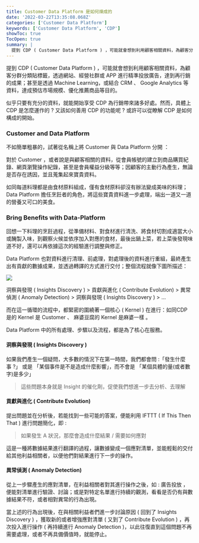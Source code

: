 ```yaml
---
title: Customer Data Platform 是如何煉成的
date: '2022-03-22T13:35:08.068Z'
categories: ['Customer Data Platform']
keywords: ['Customer Data Platform', 'CDP']
showToc: true
TocOpen: true
summary: |
  提到 CDP ( Customer Data Platform ) ，可能就會想到利用顧客相關資料，為顧客分群分類貼標籤，透過網站、經營社群或 APP 進行精準投放廣告，達到再行銷的成果；甚至是透過 Machine Learning，或結合 CRM 、 Google Analytics 等資料，達成預估市場規模、優化推薦商品等目的。
---
```


提到 CDP ( Customer Data Platform ) ，可能就會想到利用顧客相關資料，為顧客分群分類貼標籤，透過網站、經營社群或 APP 進行精準投放廣告，達到再行銷的成果；甚至是透過 Machine Learning，或結合 CRM 、 Google Analytics 等資料，達成預估市場規模、優化推薦商品等目的。

似乎只要有充分的資料，就能開始享受 CDP 為行銷帶來諸多好處。然而，具體上 CDP 是怎麼運作的 ? 又該如何善用 CDP 的功能呢 ? 或許可以從瞭解 CDP 是如何構成的開始。

### Customer and Data Platform

不如簡單粗暴的，試著從名稱上將 Customer 與 Data Platform 分開 ：

對於 Customer ，或者說是與顧客相關的資料，從會員帳號的建立到商品購買紀錄、網頁瀏覽操作紀錄，甚至是會員權益分級等等；因顧客的主動行為產生，無論是否存在誘因，並且蒐集起來寶貴資料。

如同每道料理都是由食材原料組成，僅有食材原料卻沒有辦法變成美味的料理；Data Platform 擔任烹飪者的角色，將這些寶貴資料進一步處理，端出一道又一道的營養又可口的美食。

### Bring Benefits with Data-Platform

回想一下料理的烹飪過程，從準備材料、對食材進行清洗、將食材切割成適當大小或醃製入味，到觀察火候並依序加入對應的食材，最後出鍋上菜，若上菜後發現味道不好，還可以再依據這次的經驗進行調整與修正。

Data Platform 也對資料進行清理、前處理，對處理後的資料進行重組，最終產生出有貢獻的數據成果，並透過轉譯的方式進行交付；整個流程就像下圖所描述：

![](/images/normal/customer-data-platform-1/image_0.pngvm)

洞察與發現 ( Insights Discovery ) > 貢獻與進化 ( Contribute Evolution) > 異常偵測 ( Anomaly Detection) > 洞察與發現 ( Insights Discovery ) > …

而在這一循環的流程中，都緊密的圍繞著一個核心 ( Kernel ) 在進行：如同CDP 是的 Kernel 是 Customer 、 麻婆豆腐的 Kernel 是麻婆一樣 。

Data Platform 中的所有處理、步驟以及流程，都是為了核心在服務。

#### 洞察與發現 ( Insights Discovery )

如果我們產生一個疑問，大多數的情況下在第一時間，我們都會問 :「發生什麼事 ?」 或是 「某個事件是不是造成什麼影響」，而不會是 「某個具體的量(或者數字)是多少」

> 這些問題本身就是 Insight 的催化劑，促使我們想進一步去分析、去理解

#### 貢獻與進化 ( Contribute Evolution)

提出問題並在分析後，若能找到一些可能的答案，便能利用 IFTTT ( If This Then That ) 進行問題簡化，即 :

> 如果發生 A 狀況，那麼會造成什麼結果 / 需要如何應對

這是一種將數據結果進行翻譯的過程，讓數據變成一個應對清單，並能輕鬆的交付給其他利益相關者，以便他們對結果進行下一步的操作。

#### 異常偵測 ( Anomaly Detection)

從上一步驟產生的應對清單，在利益相關者對其進行操作之後，如 : 廣告投放 ， 便能對清單進行驗證、討論；或是對特定名單進行持續的觀測，看看是否仍有與數據結果不符，或者相對異常的行為出現。

當上述的行為出現後，在與相關利益者們進一步討論原因 ( 回到了 Insights Discovery ) ，獲取新的或者增強應對清單 ( 又到了 Contribute Evolution ) ，再次投入進行操作 ( 再持續進行 Anomaly Detection )，以此往復直到這個問題不再需要處理，或者不再具備價值時，就能停止。